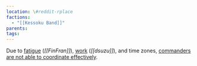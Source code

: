 ```yaml
---
location: \#reddit-rplace
factions:
  - "[[Kessoku Band]]"
parents: 
tags: 
---
```

Due to [fatigue](https://discord.com/channels/1093664259273130084/1131230952119615600/1131576150120988673) (*[[FinFran]]*), [work](https://discord.com/channels/1093664259273130084/1131230952119615600/1131576137575829536) (*[[dsuzu]]*), and time zones, [commanders are not able to coordinate effectively](https://discord.com/channels/1093664259273130084/1131230952119615600/1131576242244681888).
